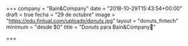 +++
company = "Bain&Company"
date = "2018-10-29T15:43:54+00:00"
draft = true
fecha = "29 de octubre"
image = "https://edu.fintual.com/uploads/donuts.jpg"
layout = "donuts_fintech"
minimum = "desde $0"
title = "Donuts para Bain&Company🍩"

+++
